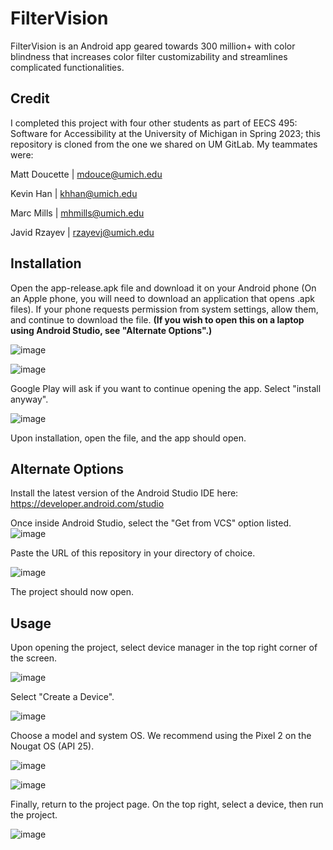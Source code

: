 # FilterVision

FilterVision is an Android app geared towards 300 million+ with color blindness that increases color filter customizability and streamlines complicated functionalities.

## Credit

I completed this project with four other students as part of EECS 495: Software for Accessibility at the University of Michigan in Spring 2023; this repository is cloned from the one we shared on UM GitLab. My teammates were:

Matt Doucette | mdouce@umich.edu

Kevin Han | khhan@umich.edu

Marc Mills | mhmills@umich.edu

Javid Rzayev | rzayevj@umich.edu

## Installation
Open the app-release.apk file and download it on your Android phone (On an Apple phone, you will need to download an application that opens .apk files). If your phone requests permission from system settings, allow them, and continue to download the file.
**(If you wish to open this on a laptop using Android Studio, see "Alternate Options".)**

![image](https://github.com/mhmills/FilterVision/assets/59720306/e71ac727-7630-49a5-b429-ef61efccf44c)

![image](https://github.com/mhmills/FilterVision/assets/59720306/1cf4b61f-e702-498e-9ae0-a30895f81964)


Google Play will ask if you want to continue opening the app. Select "install anyway".

![image](https://github.com/mhmills/FilterVision/assets/59720306/de5ea146-c2b4-4c29-9e95-2e77294075f9)


Upon installation, open the file, and the app should open.

## Alternate Options
Install the latest version of the Android Studio IDE here: https://developer.android.com/studio

Once inside Android Studio, select the "Get from VCS" option listed. ![image](https://github.com/mhmills/FilterVision/assets/59720306/7a0c8355-ac6c-4860-8d6f-cda6d7df203b)


Paste the URL of this repository in your directory of choice.

![image](https://github.com/mhmills/FilterVision/assets/59720306/534662aa-a041-4ced-9db8-42a19f13999c)


The project should now open.

## Usage

Upon opening the project, select device manager in the top right corner of the screen.

![image](https://github.com/mhmills/FilterVision/assets/59720306/f08a949e-c2dd-41bd-a09b-62615a728222)


Select "Create a Device".

![image](https://github.com/mhmills/FilterVision/assets/59720306/faf1e0c4-9029-4011-b6b3-eab89786db69)


Choose a model and system OS. We recommend using the Pixel 2 on the Nougat OS (API 25).

![image](https://github.com/mhmills/FilterVision/assets/59720306/a3d5269c-8be5-4159-a89f-9cf75b6d26d8)

![image](https://github.com/mhmills/FilterVision/assets/59720306/777ac714-ca95-4850-bb80-9dc283449e4c)


Finally, return to the project page. On the top right, select a device, then run the project.

![image](https://github.com/mhmills/FilterVision/assets/59720306/ee94030b-4675-4860-bacc-ec4ae35dc5a6)
